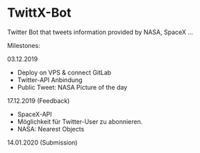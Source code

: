 # TwittX-Bot

Twitter Bot that tweets information provided by NASA, SpaceX ...

Milestones:

03.12.2019
*  Deploy on VPS & connect GitLab
*  Twitter-API Anbindung
*  Public Tweet: NASA Picture of the day

17.12.2019 (Feedback)
* SpaceX-API
* Möglichkeit für Twitter-User zu abonnieren.
* NASA: Nearest Objects

14.01.2020 (Submission)